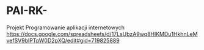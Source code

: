 # PAI-RK-
Projekt Programowanie aplikacji internetowych 
https://docs.google.com/spreadsheets/d/17LsUbzA9wq8HlKMDu1HkhnLeMvefSV9blPTpW0D2pXQ/edit#gid=719825889
